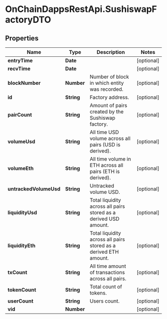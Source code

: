 # OnChainDappsRestApi.SushiswapFactoryDTO

## Properties

Name | Type | Description | Notes
------------ | ------------- | ------------- | -------------
**entryTime** | **Date** |  | [optional] 
**recvTime** | **Date** |  | [optional] 
**blockNumber** | **Number** | Number of block in which entity was recorded. | [optional] 
**id** | **String** | Factory address. | [optional] 
**pairCount** | **String** | Amount of pairs created by the Sushiswap factory. | [optional] 
**volumeUsd** | **String** | All time USD volume across all pairs (USD is derived). | [optional] 
**volumeEth** | **String** | All time volume in ETH across all pairs (ETH is derived). | [optional] 
**untrackedVolumeUsd** | **String** | Untracked volume USD. | [optional] 
**liquidityUsd** | **String** | Total liquidity across all pairs stored as a derived USD amount. | [optional] 
**liquidityEth** | **String** | Total liquidity across all pairs stored as a derived ETH amount. | [optional] 
**txCount** | **String** | All time amount of transactions across all pairs. | [optional] 
**tokenCount** | **String** | Total count of tokens. | [optional] 
**userCount** | **String** | Users count. | [optional] 
**vid** | **Number** |  | [optional] 


